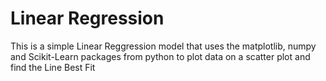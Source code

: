 # Linear Regression
This is a simple Linear Reggression model that uses the matplotlib, numpy and Scikit-Learn packages from python to plot data on a scatter plot and find the Line Best Fit
